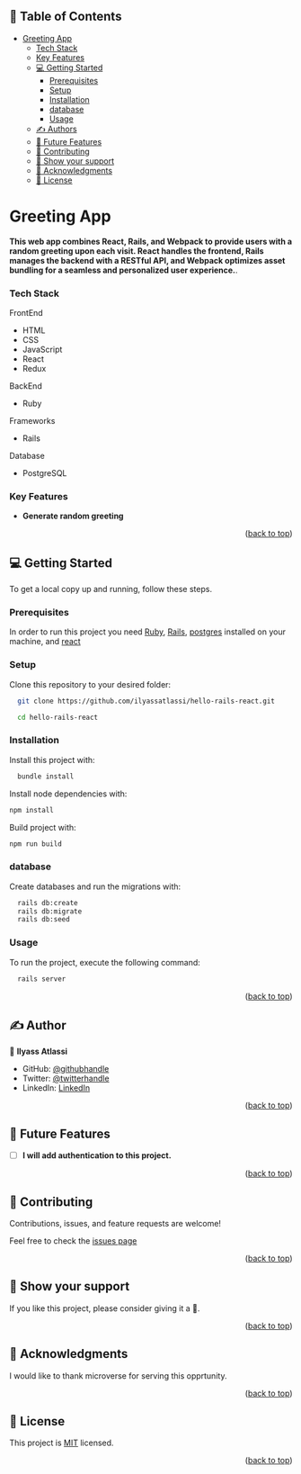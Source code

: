 <a name="readme-top"></a>

## 📗 Table of Contents

- [Greeting App ](#greeting-app-)
    - [Tech Stack ](#tech-stack-)
    - [Key Features ](#key-features-)
  - [💻 Getting Started ](#-getting-started-)
    - [Prerequisites ](#prerequisites-)
    - [Setup ](#setup-)
    - [Installation ](#installation-)
    - [database ](#database-)
    - [Usage ](#usage-)
  - [✍️ Authors ](#️-authors-)
  - [🔭 Future Features ](#-future-features-)
  - [🤝 Contributing ](#-contributing-)
  - [💖 Show your support ](#-show-your-support-)
  - [🙏 Acknowledgments ](#-acknowledgments-)
  - [📝  License ](#--license-)


# Greeting App <a name="about-project"></a>

**This web app combines React, Rails, and Webpack to provide users with a random greeting upon each visit. React handles the frontend, Rails manages the backend with a RESTful API, and Webpack optimizes asset bundling for a seamless and personalized user experience.**.<a name="built-with"></a>

### Tech Stack <a name="tech-stack"></a>

<summary>FrontEnd</summary>
  <ul>
    <li>HTML</li>
    <li>CSS</li>
    <li>JavaScript</li>
    <li>React</li>
    <li>Redux</li>
  </ul>

<summary>BackEnd</summary>
<ul>
  <li>Ruby</li>
</ul>

<summary>Frameworks</summary>
<ul>
  <li>Rails</li>
</ul>

<summary>Database</summary>
<ul>
  <li>PostgreSQL</li>
</ul>

### Key Features <a name="key-features"></a>

- **Generate random greeting**
  
<p align="right">(<a href="#readme-top">back to top</a>)</p>


## 💻 Getting Started <a name="getting-started"></a>

To get a local copy up and running, follow these steps.

### Prerequisites <a name="prerequisites"></a>

In order to run this project you need [Ruby](https://www.ruby-lang.org/en/), [Rails](https://rubyonrails.org/), [postgres](https://www.postgresql.org/) installed on your machine, and [react](https://react.dev/)


### Setup <a name="setup"></a>

Clone this repository to your desired folder:

```sh
  git clone https://github.com/ilyassatlassi/hello-rails-react.git
```

```sh
  cd hello-rails-react
```


### Installation <a name="installation"></a>

Install this project with:

```sh
  bundle install
```

Install node dependencies with:

```sh
npm install
```

Build project with:

```sh
npm run build
```

### database <a name="usage"></a>

Create databases and run the migrations with:

```sh
  rails db:create
  rails db:migrate
  rails db:seed
```

### Usage <a name="usage"></a>

To run the project, execute the following command:

```sh
  rails server
```

<p align="right">(<a href="#readme-top">back to top</a>)</p>


## ✍️ Author <a name="authors"></a>

👤 **Ilyass Atlassi**

- GitHub: [@githubhandle](https://github.com/ilyassatlassi)
- Twitter: [@twitterhandle](https://twitter.com/ilyass_atlassi)
- LinkedIn: [LinkedIn](https://www.linkedin.com/in/ilyassatlassi/)


<p align="right">(<a href="#readme-top">back to top</a>)</p>


## 🔭 Future Features <a name="future-features"></a>

- [ ] **I will add authentication to this project.**

<p align="right">(<a href="#readme-top">back to top</a>)</p>


## 🤝 Contributing <a name="contributing"></a>

Contributions, issues, and feature requests are welcome!

Feel free to check the [issues page](../../issues/)

<p align="right">(<a href="#readme-top">back to top</a>)</p>


## 💖 Show your support <a name="support"></a>

If you like this project, please consider giving it a 🌟.

<p align="right">(<a href="#readme-top">back to top</a>)</p>


## 🙏 Acknowledgments <a name="acknowledgements"></a>

I would like to thank microverse for serving this opprtunity.


<p align="right">(<a href="#readme-top">back to top</a>)</p>


## 📝  License <a name="license"></a>

This project is [MIT](./LICENSE) licensed.

<p align="right">(<a href="#readme-top">back to top</a>)</p>